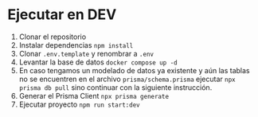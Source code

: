 # Ejecutar en DEV

1. Clonar el repositorio
2. Instalar dependencias `npm install`
3. Clonar `.env.template` y renombrar a `.env`
4. Levantar la base de datos `docker compose up -d`
5. En caso tengamos un modelado de datos ya existente y aún las tablas no se encuentren en el archivo `prisma/schema.prisma` ejecutar `npx prisma db pull` sino continuar con la siguiente instrucción.
6. Generar el Prisma Client `npx prisma generate`
7. Ejecutar proyecto `npm run start:dev`
